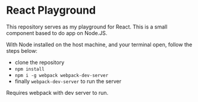 # React Playground

This repository serves as my playground for React. This is a small component based to do app on Node.JS.

With Node installed on the host machine, and your terminal open, follow the steps below:

* clone the repository
* `npm install`
* `npm i -g webpack webpack-dev-server`
* finally `webpack-dev-server` to run the server

Requires webpack with dev server to run.
